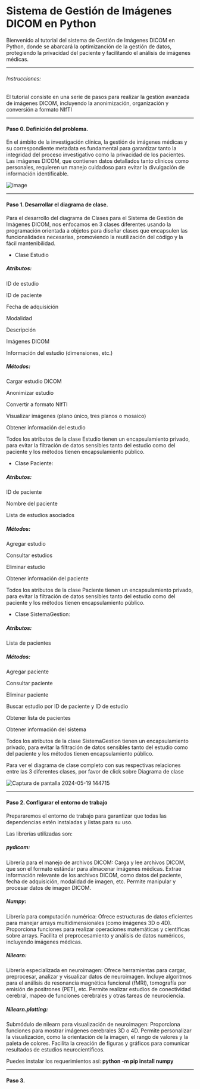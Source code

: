 # Sistema de Gestión de Imágenes DICOM en Python
 Bienvenido al tutorial del sistema de Gestión de Imágenes DICOM en Python, donde se abarcará la optimizanción de la gestión de datos, protegiendo la privacidad del paciente y facilitando el análisis de imágenes médicas.
 

------------


 
###### Instrucciones: 
 El tutorial consiste en una serie de pasos para realizar la gestión avanzada de imágenes DICOM, incluyendo la anonimización, organización y conversión a formato NIfTI
 

------------


 
####  Paso 0. Definición del problema.

En el ámbito de la investigación clínica, la gestión de imágenes médicas y su correspondiente metadata es fundamental para garantizar tanto la integridad del proceso investigativo como la privacidad de los pacientes. Las imágenes DICOM, que contienen datos detallados tanto clínicos como personales, requieren un manejo cuidadoso para evitar la divulgación de información identificable.



![image](https://github.com/Mejia2003/InfoII/assets/159477450/ac479e12-f04b-4059-8304-f42df2cf1361)




------------

 
#### Paso 1. Desarrollar el diagrama de clase. 

Para el desarrollo del diagrama de Clases para el Sistema de Gestión de Imágenes DICOM, nos enfocamos en 3 clases diferentes usando la programación orientada a objetos para diseñar clases que encapsulen las funcionalidades necesarias, promoviendo la reutilización del código y la fácil mantenibilidad.

-  Clase Estudio
##### Atributos:
ID de estudio

ID de paciente

Fecha de adquisición

Modalidad

Descripción

Imágenes DICOM

Información del estudio (dimensiones, etc.)
##### Métodos:
Cargar estudio DICOM

Anonimizar estudio

Convertir a formato NIfTI

Visualizar imágenes (plano único, tres planos o mosaico)

Obtener información del estudio

Todos los atributos de la clase Estudio tienen un encapsulamiento privado, para evitar la filtración de datos sensibles tanto del estudio como del paciente y los métodos tienen encapsulamiento público.

-  Clase Paciente:
##### Atributos:

ID de paciente

Nombre del paciente

Lista de estudios asociados
##### Métodos:

Agregar estudio

Consultar estudios

Eliminar estudio

Obtener información del paciente

Todos los atributos de la clase Paciente tienen un encapsulamiento privado, para evitar la filtración de datos sensibles tanto del estudio como del paciente y los métodos tienen encapsulamiento público.

- Clase SistemaGestion:
##### Atributos:
Lista de pacientes
##### Métodos:

Agregar paciente

Consultar paciente

Eliminar paciente

Buscar estudio por ID de paciente y ID de estudio

Obtener lista de pacientes

Obtener información del sistema

Todos los atributos de la clase SistemaGestion tienen un encapsulamiento privado, para evitar la filtración de datos sensibles tanto del estudio como del paciente y los métodos tienen encapsulamiento público.

Para ver el diagrama de clase completo  con sus respectivas relaciones entre las 3 diferentes clases, por favor de click sobre  Diagrama de clase


![Captura de pantalla 2024-05-19 144715](https://github.com/Mejia2003/InfoII/assets/159477450/cc0dacf1-3468-48b7-b3f1-2690a8831176)





------------



#### Paso 2. Configurar el entorno de trabajo
Prepararemos el entorno de trabajo para garantizar que todas las dependencias estén instaladas y listas para su uso.

Las librerías utilizadas son:



##### pydicom:

Librería para el manejo de archivos DICOM:
Carga y lee archivos DICOM, que son el formato estándar para almacenar imágenes médicas.
Extrae información relevante de los archivos DICOM, como datos del paciente, fecha de adquisición, modalidad de imagen, etc.
Permite manipular y procesar datos de imagen DICOM.

 ##### Numpy:

Librería para computación numérica:
Ofrece estructuras de datos eficientes para manejar arrays multidimensionales (como imágenes 3D o 4D).
Proporciona funciones para realizar operaciones matemáticas y científicas sobre arrays.
Facilita el preprocesamiento y análisis de datos numéricos, incluyendo imágenes médicas.

##### Nilearn:

Librería especializada en neuroimagen:
Ofrece herramientas para cargar, preprocesar, analizar y visualizar datos de neuroimagen.
Incluye algoritmos para el análisis de resonancia magnética funcional (fMRI), tomografía por emisión de positrones (PET), etc.
Permite realizar estudios de conectividad cerebral, mapeo de funciones cerebrales y otras tareas de neurociencia.

##### Nilearn.plotting:

Submódulo de nilearn para visualización de neuroimagen:
Proporciona funciones para mostrar imágenes cerebrales 3D o 4D.
Permite personalizar la visualización, como la orientación de la imagen, el rango de valores y la paleta de colores.
Facilita la creación de figuras y gráficos para comunicar resultados de estudios neurocientíficos.

Puedes instalar los requerimientos así:
**python -m pip install numpy**

------------

#### Paso 3. 
